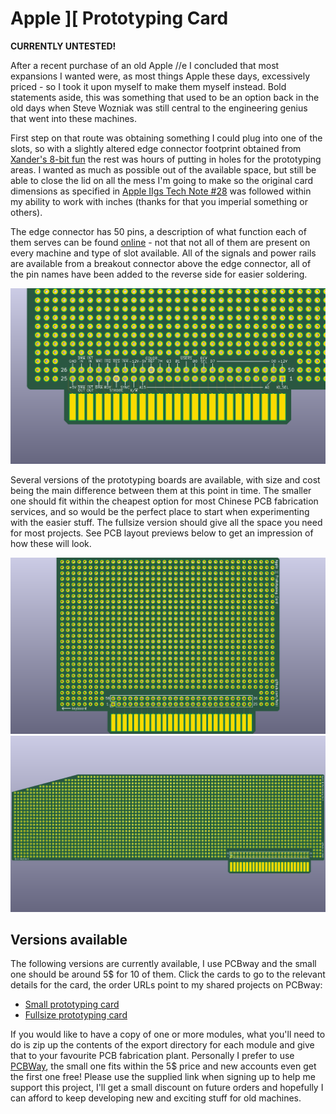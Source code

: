# Apple ][ Prototyping Card

**CURRENTLY UNTESTED!**

After a recent purchase of an old Apple //e I concluded that most expansions I wanted were, as most things Apple these days, excessively priced - so I took it upon myself to make them myself instead. Bold statements aside, this was something that used to be an option back in the old days when Steve Wozniak was still central to the engineering genius that went into these machines.

First step on that route was obtaining something I could plug into one of the slots, so with a slightly altered edge connector footprint obtained from [Xander's 8-bit fun](https://xjmaas.wordpress.com/my-apple-collection/apple-edge-connector-template-for-eagle/) the rest was hours of putting in holes for the prototyping areas. I wanted as much as possible out of the available space, but still be able to close the lid on all the mess I'm going to make so the original card dimensions as specified in [Apple IIgs Tech Note #28](http://www.1000bit.it/support/manuali/apple/technotes/iigs/tn.iigs.028.html) was followed within my ability to work with inches (thanks for that you imperial something or others).

The edge connector has 50 pins, a description of what function each of them serves can be found [online](http://osites.tripod.com/peripheral.html) - not that not all of them are present on every machine and type of slot available. All of the signals and power rails are available from a breakout connector above the edge connector, all of the pin names have been added to the reverse side for easier soldering.

![Apple 2 edge connector](https://github.com/tebl/Apple2-Prototyping-Card/raw/master/gallery/preview_fullsize_pins.png)

Several versions of the prototyping boards are available, with size and cost being the main difference between them at this point in time. The smaller one should fit within the cheapest option for most Chinese PCB fabrication services, and so would be the perfect place to start when experimenting with the easier stuff. The fullsize version should give all the space you need for most projects. See PCB layout previews below to get an impression of how these will look.

![Small PCB](https://github.com/tebl/Apple2-Prototyping-Card/raw/master/gallery/preview_small.png)
![Fullsize PCB](https://github.com/tebl/Apple2-Prototyping-Card/raw/master/gallery/preview_fullsize.png)

## Versions available
The following versions are currently available, I use PCBway and the small one should be around 5$ for 10 of them. Click the cards to go to the relevant details for the card, the order URLs point to my shared projects on PCBway:
- [Small prototyping card](https://github.com/tebl/Apple2-Prototyping-Card/tree/master/small)
- [Fullsize prototyping card](https://github.com/tebl/Apple2-Prototyping-Card/tree/master/fullsize)

If you would like to have a copy of one or more modules, what you'll need to do is zip up the contents of the export directory for each module and give that to your favourite PCB fabrication plant. Personally I prefer to use [PCBWay](https://www.pcbway.com/setinvite.aspx?inviteid=88707), the small one fits within the 5$ price and new accounts even get the first one free! Please use the supplied link when signing up to help me support this project, I'll get a small discount on future orders and hopefully I can afford to keep developing new and exciting stuff for old machines.
